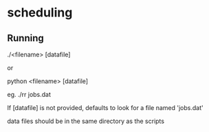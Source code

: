 # scheduling

## Running

./\<filename\> [datafile]

or

python \<filename\> [datafile]

eg. ./rr jobs.dat

If [datafile] is not provided, defaults to look for a file named 'jobs.dat'

data files should be in the same directory as the scripts

